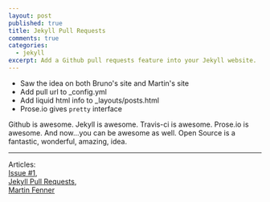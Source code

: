 ```yaml
---
layout: post
published: true
title: Jekyll Pull Requests
comments: true
categories: 
  - jekyll
excerpt: Add a Github pull requests feature into your Jekyll website.
---
```


 
 
* Saw the idea on both Bruno's site and Martin's site
* Add pull url to _config.yml
* Add liquid html info to _layouts/posts.html
* Prose.io gives ``pretty`` interface


Github is awesome. Jekyll is awesome. Travis-ci is awesome. Prose.io is awesome. And now...you can be awesome as well. Open Source is a fantastic, wonderful, amazing, idea.

---

Articles:  
[Issue #1](https://github.com/clburlison/clburlison.github.io/issues/1),  
[Jekyll Pull Requests](http://brunosan.eu/2012/07/01/jekyll-pull-requests/),  
[Martin Fenner](http://blog.martinfenner.org/)